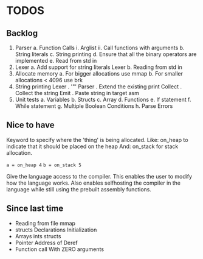 # TODOS

## Backlog

1. Parser
    a. Function Calls
        i.  Arglist
        ii. Call functions with arguments
    b. String literals
    c. String printing
    d. Ensure that all the binary operators are implemented
    e. Read from std in
2. Lexer
    a. Add support for string literals Lexer
    b. Reading from std in
3. Allocate memory
    a. For bigger allocations use mmap
    b. For smaller allocations < 4096 use brk
4. String printing
    Lexer . '"'
    Parser . Extend the existing print
    Collect . Collect the string
    Emit . Paste string in target asm
5. Unit tests
    a. Variables
    b. Structs
    c. Array
    d. Functions
    e. If statement
    f. While statement
    g. Multiple Boolean Conditions
    h. Parse Errors

## Nice to have

Keyword to specify where the 'thing' is being allocated.
Like: on_heap to indicate that it should be placed on the heap
And: on_stack for stack allocation.

`a = on_heap 4`
`b = on_stack 5`

Give the language access to the compiler.
This enables the user to modify how the language works.
Also enables selfhosting the compiler in the language while still
using the prebuilt assembly functions.

## Since last time

* Reading from file
    mmap
* structs
    Declarations
    Initialization
* Arrays
    ints
    structs
* Pointer
    Address of
    Deref
* Function call
    With ZERO arguments
